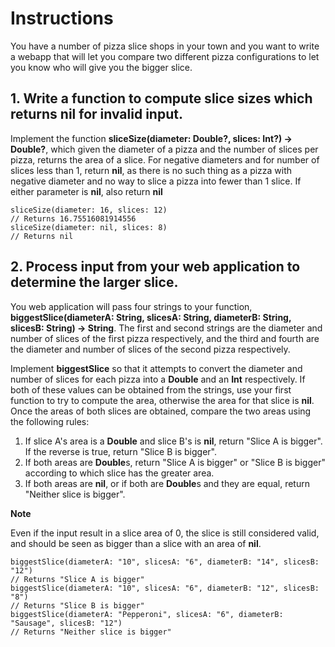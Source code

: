 #  Instructions

You have a number of pizza slice shops in your town and you want to write a webapp that will let you compare two different pizza configurations to let you know who will give you the bigger slice.

## 1. Write a function to compute slice sizes which returns nil for invalid input.

Implement the function **sliceSize(diameter: Double?, slices: Int?) -> Double?**, which given the diameter of a pizza and the number of slices per pizza, returns the area of a slice. For negative diameters and for number of slices less than 1, return **nil**, as there is no such thing as a pizza with negative diameter and no way to slice a pizza into fewer than 1 slice. If either parameter is **nil**, also return **nil**

    sliceSize(diameter: 16, slices: 12)
    // Returns 16.75516081914556
    sliceSize(diameter: nil, slices: 8)
    // Returns nil

## 2. Process input from your web application to determine the larger slice.

You web application will pass four strings to your function, **biggestSlice(diameterA: String, slicesA: String, diameterB: String, slicesB: String) -> String**. The first and second strings are the diameter and number of slices of the first pizza respectively, and the third and fourth are the diameter and number of slices of the second pizza respectively.

Implement **biggestSlice** so that it attempts to convert the diameter and number of slices for each pizza into a **Double** and an **Int** respectively. If both of these values can be obtained from the strings, use your first function to try to compute the area, otherwise the area for that slice is **nil**. Once the areas of both slices are obtained, compare the two areas using the following rules:

1. If slice A's area is a **Double** and slice B's is **nil**, return "Slice A is bigger". If the reverse is true, return "Slice B is bigger".
2. If both areas are **Double**s, return "Slice A is bigger" or "Slice B is bigger" according to which slice has the greater area.
3. If both areas are **nil**, or if both are **Double**s and they are equal, return "Neither slice is bigger".

**Note**

Even if the input result in a slice area of 0, the slice is still considered valid, and should be seen as bigger than a slice with an area of **nil**.

    biggestSlice(diameterA: "10", slicesA: "6", diameterB: "14", slicesB: "12")
    // Returns "Slice A is bigger"
    biggestSlice(diameterA: "10", slicesA: "6", diameterB: "12", slicesB: "8")
    // Returns "Slice B is bigger"
    biggestSlice(diameterA: "Pepperoni", slicesA: "6", diameterB: "Sausage", slicesB: "12")
    // Returns "Neither slice is bigger"

